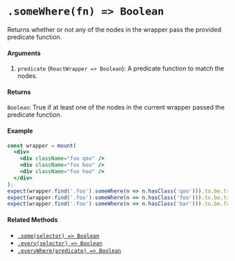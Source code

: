 # `.someWhere(fn) => Boolean`

Returns whether or not any of the nodes in the wrapper pass the provided predicate function.


#### Arguments

1. `predicate` (`ReactWrapper => Boolean`): A predicate function to match the nodes.



#### Returns

`Boolean`: True if at least one of the nodes in the current wrapper passed the predicate function.



#### Example

```jsx
const wrapper = mount(
  <div>
    <div className="foo qoo" />
    <div className="foo boo" />
    <div className="foo hoo" />
  </div>
);
expect(wrapper.find('.foo').someWhere(n => n.hasClass('qoo'))).to.be.true;
expect(wrapper.find('.foo').someWhere(n => n.hasClass('foo'))).to.be.true;
expect(wrapper.find('.foo').someWhere(n => n.hasClass('bar'))).to.be.false;
```


#### Related Methods

- [`.some(selector) => Boolean`](some.md)
- [`.every(selector) => Boolean`](every.md)
- [`.everyWhere(predicate) => Boolean`](everyWhere.md)
